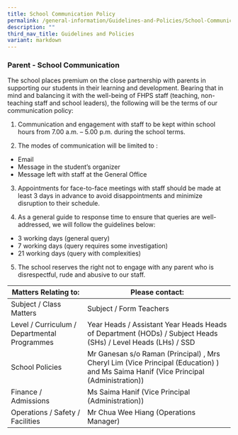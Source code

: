 ```yaml
---
title: School Communication Policy
permalink: /general-information/Guidelines-and-Policies/School-Communication-Policy/
description: ""
third_nav_title: Guidelines and Policies
variant: markdown
---
```

### Parent - School Communication

The school places premium on the close partnership with parents in supporting our students in their learning and development. Bearing that in mind and balancing it with the well-being of FHPS staff (teaching, non-teaching staff and school leaders), the following will be the terms of our communication policy:

  

1. Communication and engagement with staff to be kept within school hours from 7.00 a.m. – 5.00 p.m. during the school terms.

2. The modes of communication will be limited to :

*  Email
*  Message in the student’s organizer
*  Message left with staff at the General Office

3. Appointments for face-to-face meetings with staff should be made at least 3 days in advance to avoid disappointments and minimize disruption to their schedule.

4. As a general guide to response time to ensure that queries are well-addressed, we will follow the guidelines below:

*  3 working days (general query)
*  7 working days (query requires some investigation)
* 21 working days (query with complexities) 

5. The school reserves the right not to engage with any parent who is disrespectful, rude and abusive to our staff.
				
| Matters Relating to:                         | Please contact:                                                                                                                                                                                                              |
|----------------------------------------------|------------------------------------------------------------------------------------------------------------------------------------------------------------------------------------------------------------------------------|
| Subject / Class Matters                      | Subject / Form Teachers                                                                                                                                                                                                      |
| Level / Curriculum / Departmental Programmes | Year Heads / Assistant Year Heads Heads of Department (HODs) / Subject Heads (SHs) / Level Heads (LHs) / SSD                                                                                                                 |
| School Policies                              |                                           Mr Ganesan s/o Raman (Principal) ,             Mrs Cheryl Lim (Vice Principal (Education) ) and Ms Saima Hanif (Vice Principal (Administration))  |
| Finance / Admissions                      | Ms Saima Hanif (Vice Principal (Administration))|
| Operations / Safety / Facilities  | Mr Chua Wee Hiang (Operations Manager)                                                                                                                                                                                                            |